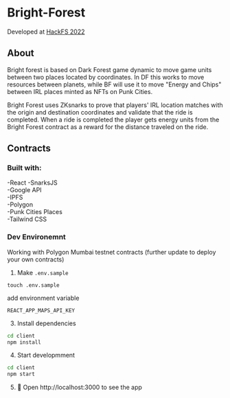 # Bright-Forest

Developed at [HackFS 2022](https://ethglobal.com/showcase/bright-forest-a6zdy)  

## About
Bright forest is based on Dark Forest game dynamic to move game units between two places located by coordinates. In DF this works to move resources between planets, while BF will use it to move "Energy and Chips" between IRL places minted as NFTs on Punk Cities.

Bright Forest uses ZKsnarks to prove that players' IRL location matches with the origin and destination coordinates and validate that the ride is completed. When a ride is completed the player gets energy units from the Bright Forest contract as a reward for the distance traveled on the ride.

## Contracts



### Built with:

-React 
-SnarksJS  
-Google API  
-IPFS  
-Polygon  
-Punk Cities Places  
-Tailwind CSS  




### Dev Environemnt

Working with Polygon Mumbai testnet contracts (further update to deploy your own contracts)

1. Make `.env.sample`

```shell
touch .env.sample
```

add environment variable

```text
REACT_APP_MAPS_API_KEY
```

3. Install dependencies

```bash
cd client
npm install
```

4. Start developmment

```bash
cd client
npm start
```

5. 📱 Open http://localhost:3000 to see the app